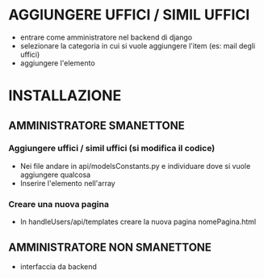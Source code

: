 # AGGIUNGERE UFFICI / SIMIL UFFICI
- entrare come amministratore nel backend di django
- selezionare la categoria in cui si vuole aggiungere l'item (es: mail degli uffici)
- aggiungere l'elemento



# INSTALLAZIONE

## AMMINISTRATORE SMANETTONE

### Aggiungere uffici / simil uffici (si modifica il codice)
- Nei file andare in api/modelsConstants.py e individuare dove si vuole aggiungere qualcosa
- Inserire l'elemento nell'array

### Creare una nuova pagina
- In handleUsers/api/templates creare la nuova pagina nomePagina.html

## AMMINISTRATORE NON SMANETTONE
- interfaccia da backend